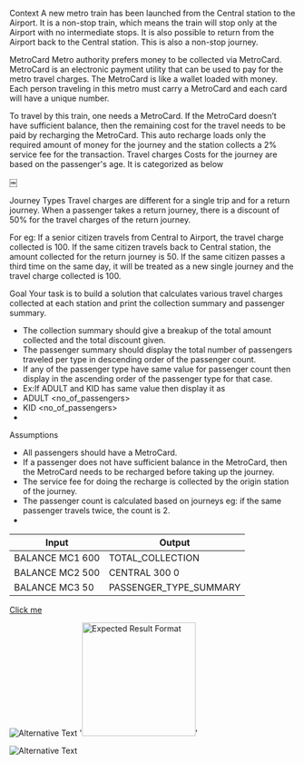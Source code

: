Context
 A new metro train has been launched from the Central station to the Airport. It is a non-stop train, which means the train will stop only at the Airport with no intermediate stops. 
It is also possible to return from the Airport back to the Central station. This is also a non-stop journey.
 

MetroCard
 Metro authority prefers money to be collected via MetroCard. MetroCard is an electronic payment utility that can be used to pay for the metro travel charges. The MetroCard is like a wallet loaded with money. Each person traveling in this metro must carry a MetroCard and each card will have a unique number. 
 
 To travel by this train, one needs a MetroCard. If the MetroCard doesn’t have sufficient balance, then the remaining cost for the travel needs to be paid by recharging the MetroCard. This auto recharge loads only the required amount of money for the journey and the station collects a 2% service fee for the transaction. 
Travel charges
 Costs for the journey are based on the passenger's age. It is categorized as below
 
￼

Journey Types
 Travel charges are different for a single trip and for a return journey. When a passenger takes a return journey, there is a discount of 50% for the travel charges of the return journey. 
 
 For eg: If a senior citizen travels from Central to Airport, the travel charge collected is 100. If the same citizen travels back to Central station,  the amount collected for the return journey is 50. If the same citizen passes a third time on the same day, it will be treated as a new single journey and the travel charge collected is 100.
 
Goal
 Your task is to build a solution that calculates various travel charges collected at each station and print the collection summary and passenger summary. 
 
*  The collection summary should give a breakup of the total amount collected and the total discount given. 
*  The passenger summary should display the total number of passengers traveled per type in descending order of the passenger count. 
*  If any of the passenger type have same value for passenger count then display in the ascending order of the passenger type for that case. 
* 	Ex:If ADULT and KID has same value then display it as 
* 	ADULT <no_of_passengers>
* 	KID <no_of_passengers>
*  
Assumptions
*  All passengers should have a MetroCard. 
*  If a passenger does not have sufficient balance in the MetroCard, then the MetroCard needs to be recharged before taking up the journey. 
*  The service fee for doing the recharge is collected by the origin station of the journey. 
*  The passenger count is calculated based on journeys eg: if the same passenger travels twice, the count is 2.
*  
| Input           | Output                    |
|-----------------|---------------------------|
| BALANCE MC1 600 | TOTAL_COLLECTION          |
| BALANCE MC2 500 | CENTRAL 300 0             |
 | BALANCE MC3 50  | PASSENGER_TYPE_SUMMARY    |

[Click me](/Users/deven/Developer/Python_Projects/Machine_Learning_Algorithms/design_patterns/metro_card/img.png)

![Alternative Text](https://example.com/image.png)
'<img alt="Expected Result Format" height="200" src="/Users/deven/Developer/Python_Projects/Machine_Learning_Algorithms/design_patterns/metro_card/img.png" title="Input Output" width="200"/>'

![Alternative Text](`img.png`)

